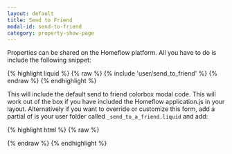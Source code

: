 ```yaml
---
layout: default
title: Send to Friend
modal-id: send-to-friend
category: property-show-page
---
```

Properties can be shared on the Homeflow platform. All you have to do is include the following snippet:

{% highlight liquid %}
{% raw %}
	{% include 'user/send_to_friend' %}
{% endraw %}
{% endhighlight %}

This will include the default send to friend colorbox modal code. This will work out of the box if you have included the Homeflow application.js in your layout. Alternatively if you want to override or customize this form, add a partial of is your user folder called ``_send_to_a_friend.liquid`` and add:

{% highlight html %}
{% raw %}

<div class="modal" id="send_to_friend_modal" style="display:none;">

 <div class="modal-header">
  <a class="close" data-dismiss="modal">×</a>
  <h3>Share '{{ property.road_name }}' with a friend</h3>
 </div>

 <div class="modal-body">
  <form action="/user/send_to_friend" method="post">
   <div class="control-group">
    <label class="text" for="mailer[from_name]">Your name</label>
    <input id="mailer[from_name]" name="mailer[from_name]" type="text">
    <label class="text" for="mailer[recipient_name]">Your friend's name</label>
    <input id="mailer[recipient_name]" name="mailer[recipient_name]" type="text">
   </div>
   <div class="control-group">
    <label class="text" for="mailer[from_email]">Your email</label>
    <input id="mailer[from_email]" name="mailer[from_email]" type="email">
    <label class="text" for="mailer[recipient_email]">Your friend's email</label>
    <input id="mailer[recipient_email]" name="mailer[recipient_email]" type="text">
   </div>
   <div class="control-group">
    <label class="text" for="mailer[message]">Message</label>
    <textarea id="mailer[message]" name="mailer[message]" rows="3"></textarea>
   </div>
   <input type="hidden" name="mailer[property_id]" value="{{ property.property_id }}">
   <input type="hidden" name="mailer[channel]" value="{{ current_channel }}">
   <div id="additionals">
    <input type="text" name="mailer[body]" value="" />
   </div>
   <div class="submit">
    <input name="submit" type="submit" value="SEND">
   </div>
  </form>
 </div>
</div>

{% endraw %}
{% endhighlight %}
